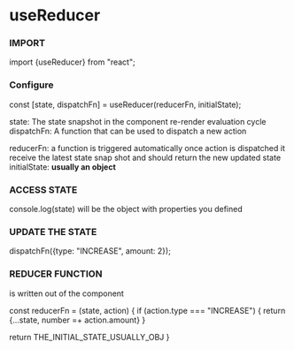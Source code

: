 # useReducer 

### IMPORT 
import {useReducer} from "react";


### Configure

const [state, dispatchFn] = useReducer(reducerFn, initialState);

state: The state snapshot in the component re-render evaluation cycle
dispatchFn: A function that can be used to dispatch a new action

reducerFn: a function is triggered automatically once action is dispatched it receive the latest state snap shot and should return the new updated state
initialState: **usually an object**

### ACCESS STATE 
console.log(state)
will be the object with properties you defined

### UPDATE THE STATE

dispatchFn({type: "INCREASE", amount: 2});


### REDUCER FUNCTION 
is written out of the component

const reducerFn = (state, action) {
  if (action.type === "INCREASE") {
    return {...state, number =+ action.amount}
  }

  return THE_INITIAL_STATE_USUALLY_OBJ
}

